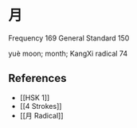 # 月
Frequency 169
General Standard 150

yuè
moon; month; KangXi radical 74

## References
- [[HSK 1]]
- [[4 Strokes]]
- [[月 Radical]]